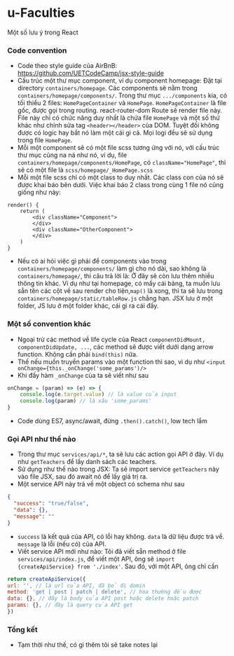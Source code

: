 # u-Faculties

Một số lưu ý trong React

### Code convention
- Code theo style guide của AirBnB: https://github.com/UETCodeCamp/jsx-style-guide
- Cấu trúc một thư mục component, ví dụ component homepage: 
Đặt tại directory `containers/homepage`. Các components sẽ nằm trong `containers/homepage/components/`. 
Trong thư mục `.../components` kia, có tối thiểu 2 files: `HomePageContainer` và `HomePage`. `HomePageContainer` là file gốc, được gọi trong routing. 
react-router-dom Route sẽ render file này. File này chỉ có chức năng duy nhất là chứa file `HomePage` và một số thứ khác như chỉnh sửa tag `<header></header>` của DOM. Tuyệt đối không được có logic hay bắt nó làm một cái gì cả. Mọi logi đều sẽ sử dụng trong file `HomePage`.
- Mỗi một component sẽ có một file scss tương ứng với nó, với cấu trúc thư mục cũng na ná như nó, ví dụ, file `containers/homepage/components/HomePage`, có `className="HomePage"`, thì sẽ có một file là `scss/homepage/_HomePage.scss`
- Mỗi một file scss chỉ có một class to duy nhất. Các class con của nó sẽ được khai báo bên dưới. Việc khai báo 2 class trong cùng 1 file nó cũng giống như này:
```
render() {
    return (
        <div className="Component">
        </div>
        <div className="OtherComponent">
        </div>
    )
}
``` 
- Nếu có ai hỏi việc gì phải để components vào trong `containers/homepage/components/` làm gì cho nó dài, sao không là `containers/homepage/`, thì câu trả lời là: Ở đây sẽ còn lưu thêm nhiều thông tin khác.
Ví dụ như tại homepage, có mấy cái bảng, ta muốn lưu sẵn tên các cột về sau render cho tiện,`map()` là xong, thì ta sẽ lưu trong 
`containers/homepage/static/tableRow.js` chẳng hạn. JSX lưu ở một folder, JS lưu ở một folder khác, cái gì ra cái đấy.

### Một số convention khác 
- Ngoại trừ các method về life cycle của React `componentDidMount, componentDidUpdate, ...`, các method sẽ được viết dưới dạng arrow function. Không cần phải `bind(this)` nữa. 
- Thế nếu muốn truyền params vào một function thì sao, vì dụ như 
```<input onChange={this._onChange('some_params')/>```
- Khi đấy hàm `_onChange` của ta sẽ viết như sau
```js
onChange = (param) => (e) => {
    console.log(e.target.value) // là value của input 
    console.log(param) // là xâu 'some_params'
}
```
- Code dùng ES7, async/await, đừng `.then().catch()`, low tech lắm

### Gọi API như thế nào
- Trong thư mục `services/api/*`, ta sẽ lưu các action gọi API ở đây. Ví dụ như `getTeachers` để lấy danh sách các teachers.
- Sử dụng như thế nào trong JSX: Ta sẽ import service `getTeachers` này vào file JSX, sau đó await nó để lấy giá trị ra.
- Một service API này trả về một object có schema như sau
```json
{
  "success": "true/false",
  "data": {},
  "message": ""
}
```
- `success` là kết quả của API, có lỗi hay không. `data` là dữ liệu được trả về. `message` là lỗi (nếu có) của API.
- Viết service API mới như nào: Tôi đã viết sẵn method ở file `services/api/index.js`, để viết một API, ông sẽ `import {createApiService} from './index'`. Sau đó, với một API, ông chỉ cần 
```js
return createApiService({
url: '', // là url của API, đã bỏ đi domin
method: 'get | post | patch | delete', // hoa thường đều được
data: {}, // đây là body của API post hoặc delete hoặc patch
params: {}, // đây là query của API get
})
```

### Tổng kết
- Tạm thời như thế, có gì thêm tôi sẽ take notes lại
